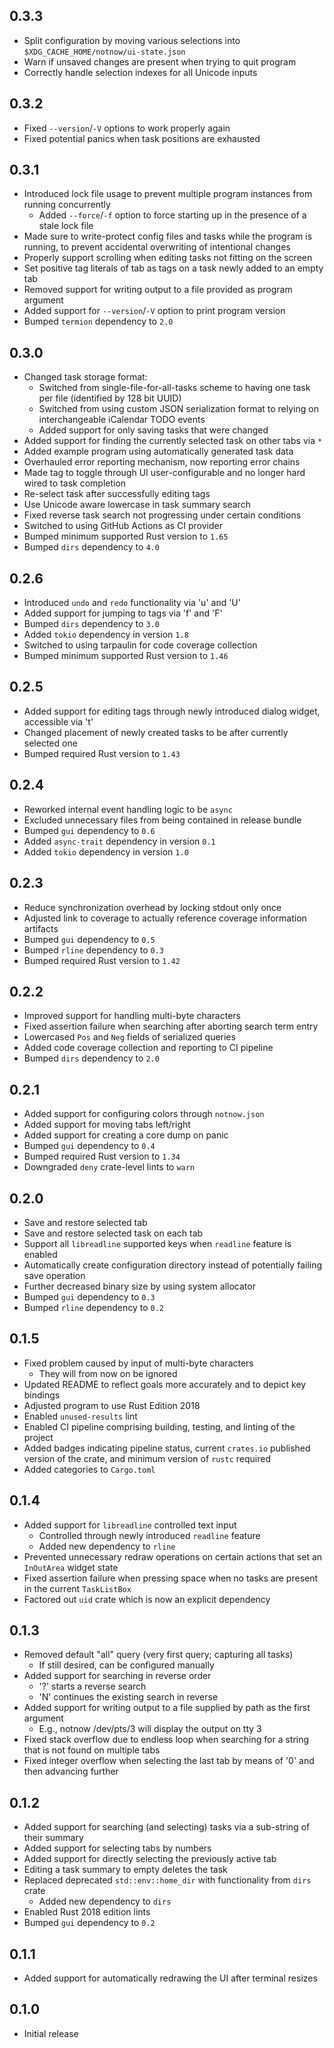 0.3.3
-----
- Split configuration by moving various selections into
  `$XDG_CACHE_HOME/notnow/ui-state.json`
- Warn if unsaved changes are present when trying to quit program
- Correctly handle selection indexes for all Unicode inputs


0.3.2
-----
- Fixed `--version`/`-V` options to work properly again
- Fixed potential panics when task positions are exhausted


0.3.1
-----
- Introduced lock file usage to prevent multiple program instances from
  running concurrently
  - Added `--force`/`-f` option to force starting up in the presence of
    a stale lock file
- Made sure to write-protect config files and tasks while the program is
  running, to prevent accidental overwriting of intentional changes
- Properly support scrolling when editing tasks not fitting on the
  screen
- Set positive tag literals of tab as tags on a task newly added to an
  empty tab
- Removed support for writing output to a file provided as program
  argument
- Added support for `--version`/`-V` option to print program version
- Bumped `termion` dependency to `2.0`


0.3.0
-----
- Changed task storage format:
  - Switched from single-file-for-all-tasks scheme to having one task per
    file (identified by 128 bit UUID)
  - Switched from using custom JSON serialization format to relying on
    interchangeable iCalendar TODO events
  - Added support for only saving tasks that were changed
- Added support for finding the currently selected task on other tabs
  via `*`
- Added example program using automatically generated task data
- Overhauled error reporting mechanism, now reporting error chains
- Made tag to toggle through UI user-configurable and no longer hard
  wired to task completion
- Re-select task after successfully editing tags
- Use Unicode aware lowercase in task summary search
- Fixed reverse task search not progressing under certain conditions
- Switched to using GitHub Actions as CI provider
- Bumped minimum supported Rust version to `1.65`
- Bumped `dirs` dependency to `4.0`


0.2.6
-----
- Introduced `undo` and `redo` functionality via 'u' and 'U'
- Added support for jumping to tags via 'f' and 'F'
- Bumped `dirs` dependency to `3.0`
- Added `tokio` dependency in version `1.8`
- Switched to using tarpaulin for code coverage collection
- Bumped minimum supported Rust version to `1.46`


0.2.5
-----
- Added support for editing tags through newly introduced dialog widget,
  accessible via 't'
- Changed placement of newly created tasks to be after currently
  selected one
- Bumped required Rust version to `1.43`


0.2.4
-----
- Reworked internal event handling logic to be `async`
- Excluded unnecessary files from being contained in release bundle
- Bumped `gui` dependency to `0.6`
- Added `async-trait` dependency in version `0.1`
- Added `tokio` dependency in version `1.0`


0.2.3
-----
- Reduce synchronization overhead by locking stdout only once
- Adjusted link to coverage to actually reference coverage information
  artifacts
- Bumped `gui` dependency to `0.5`
- Bumped `rline` dependency to `0.3`
- Bumped required Rust version to `1.42`


0.2.2
-----
- Improved support for handling multi-byte characters
- Fixed assertion failure when searching after aborting search term entry
- Lowercased `Pos` and `Neg` fields of serialized queries
- Added code coverage collection and reporting to CI pipeline
- Bumped `dirs` dependency to `2.0`


0.2.1
-----
- Added support for configuring colors through `notnow.json`
- Added support for moving tabs left/right
- Added support for creating a core dump on panic
- Bumped `gui` dependency to `0.4`
- Bumped required Rust version to `1.34`
- Downgraded `deny` crate-level lints to `warn`


0.2.0
-----
- Save and restore selected tab
- Save and restore selected task on each tab
- Support all `libreadline` supported keys when `readline` feature is
  enabled
- Automatically create configuration directory instead of potentially
  failing save operation
- Further decreased binary size by using system allocator
- Bumped `gui` dependency to `0.3`
- Bumped `rline` dependency to `0.2`


0.1.5
-----
- Fixed problem caused by input of multi-byte characters
  - They will from now on be ignored
- Updated README to reflect goals more accurately and to depict key
  bindings
- Adjusted program to use Rust Edition 2018
- Enabled `unused-results` lint
- Enabled CI pipeline comprising building, testing, and linting of the
  project
- Added badges indicating pipeline status, current `crates.io` published
  version of the crate, and minimum version of `rustc` required
- Added categories to `Cargo.toml`


0.1.4
-----
- Added support for `libreadline` controlled text input
  - Controlled through newly introduced `readline` feature
  - Added new dependency to `rline`
- Prevented unnecessary redraw operations on certain actions that set
  an `InOutArea` widget state
- Fixed assertion failure when pressing space when no tasks are present
  in the current `TaskListBox`
- Factored out `uid` crate which is now an explicit dependency


0.1.3
-----
- Removed default "all" query (very first query; capturing all tasks)
  - If still desired, can be configured manually
- Added support for searching in reverse order
  - '?' starts a reverse search
  - 'N' continues the existing search in reverse
- Added support for writing output to a file supplied by path as the
  first argument
  - E.g., notnow /dev/pts/3 will display the output on tty 3
- Fixed stack overflow due to endless loop when searching for a string
  that is not found on multiple tabs
- Fixed integer overflow when selecting the last tab by means of '0' and
  then advancing further


0.1.2
-----
- Added support for searching (and selecting) tasks via a sub-string of
  their summary
- Added support for selecting tabs by numbers
- Added support for directly selecting the previously active tab
- Editing a task summary to empty deletes the task
- Replaced deprecated `std::env::home_dir` with functionality from
  `dirs` crate
  - Added new dependency to `dirs`
- Enabled Rust 2018 edition lints
- Bumped `gui` dependency to `0.2`


0.1.1
-----
- Added support for automatically redrawing the UI after terminal
  resizes


0.1.0
-----
- Initial release

